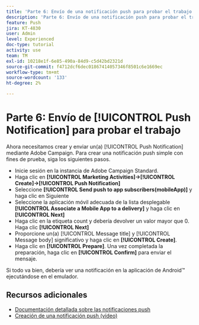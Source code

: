```yaml
---
title: 'Parte 6: Envío de una notificación push para probar el trabajo'
description: 'Parte 6: Envío de una notificación push para probar el trabajo'
feature: Push
jira: KT-4830
user: Admin
level: Experienced
doc-type: tutorial
activity: use
team: TM
exl-id: 10218e1f-6e85-490a-84d9-c5d42bd2321d
source-git-commit: f4712dcf6dec01867414057346f8501c6e1669ec
workflow-type: tm+mt
source-wordcount: '133'
ht-degree: 2%

---
```


# Parte 6: Envío de [!UICONTROL Push Notification] para probar el trabajo

Ahora necesitamos crear y enviar un(a) [!UICONTROL Push Notification] mediante Adobe Campaign. Para crear una notificación push simple con fines de prueba, siga los siguientes pasos.

* Inicie sesión en la instancia de Adobe Campaign Standard.
* Haga clic en **[!UICONTROL Marketing Activities]->[!UICONTROL Create]->[!UICONTROL Push Notification]**
* Seleccione **[!UICONTROL Send push to app subscribers(mobileApp)]** y haga clic en Siguiente
* Seleccione la aplicación móvil adecuada de la lista desplegable **[!UICONTROL Associate a Mobile App to a delivery]** y haga clic en **[!UICONTROL Next]**
* Haga clic en la etiqueta count y debería devolver un valor mayor que 0. Haga clic **[!UICONTROL Next]**
* Proporcione un(a) [!UICONTROL Message title] y [!UICONTROL Message body] significativo y haga clic en **[!UICONTROL Create]**.
* Haga clic en **[!UICONTROL Prepare]**. Una vez completada la preparación, haga clic en **[!UICONTROL Confirm]** para enviar el mensaje.

Si todo va bien, debería ver una notificación en la aplicación de Android™ ejecutándose en el emulador.

## Recursos adicionales

* [Documentación detallada sobre las notificaciones push](https://experienceleague.adobe.com/docs/campaign-standard/using/communication-channels/push-notifications/about-push-notifications.html?lang=es)
* [Creación de una notificación push (vídeo)](/help/communication-channels/mobile/push-notifications/creating-a-push-notification.md)
